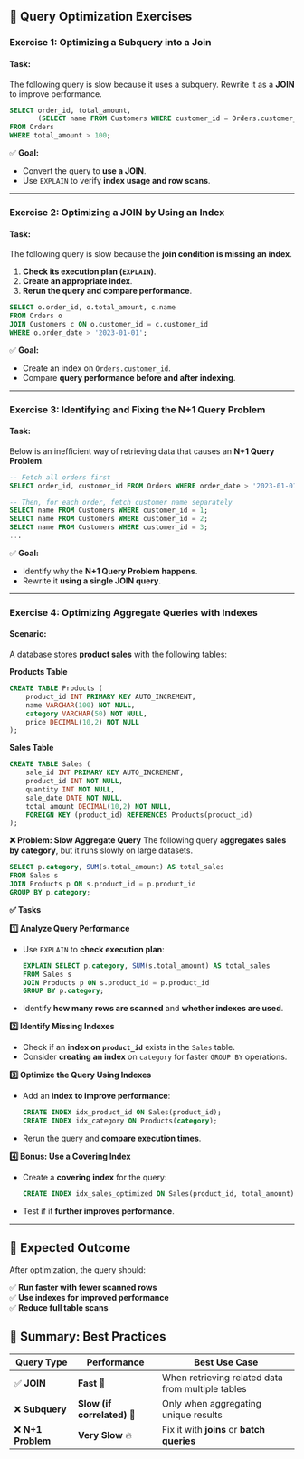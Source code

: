 ## **📌 Query Optimization Exercises**

### **Exercise 1: Optimizing a Subquery into a Join**

#### **Task:**  
The following query is slow because it uses a subquery. Rewrite it as a **JOIN** to improve performance.

```sql
SELECT order_id, total_amount,
       (SELECT name FROM Customers WHERE customer_id = Orders.customer_id) AS customer_name
FROM Orders
WHERE total_amount > 100;
```

✅ **Goal:**  
- Convert the query to **use a JOIN**.
- Use `EXPLAIN` to verify **index usage and row scans**.

---

### **Exercise 2: Optimizing a JOIN by Using an Index**

#### **Task:**  
The following query is slow because the **join condition is missing an index**.  
1. **Check its execution plan (`EXPLAIN`)**.
2. **Create an appropriate index**.
3. **Rerun the query and compare performance**.

```sql
SELECT o.order_id, o.total_amount, c.name
FROM Orders o
JOIN Customers c ON o.customer_id = c.customer_id
WHERE o.order_date > '2023-01-01';
```

✅ **Goal:**  
- Create an index on `Orders.customer_id`.
- Compare **query performance before and after indexing**.

---

### **Exercise 3: Identifying and Fixing the N+1 Query Problem**

#### **Task:**  
Below is an inefficient way of retrieving data that causes an **N+1 Query Problem**.

```sql
-- Fetch all orders first
SELECT order_id, customer_id FROM Orders WHERE order_date > '2023-01-01';

-- Then, for each order, fetch customer name separately
SELECT name FROM Customers WHERE customer_id = 1;
SELECT name FROM Customers WHERE customer_id = 2;
SELECT name FROM Customers WHERE customer_id = 3;
...
```

✅ **Goal:**  
- Identify why the **N+1 Query Problem happens**.
- Rewrite it **using a single JOIN query**.

---
### **Exercise 4: Optimizing Aggregate Queries with Indexes**

#### **Scenario:**  
A database stores **product sales** with the following tables:

**Products Table**
```sql
CREATE TABLE Products (
    product_id INT PRIMARY KEY AUTO_INCREMENT,
    name VARCHAR(100) NOT NULL,
    category VARCHAR(50) NOT NULL,
    price DECIMAL(10,2) NOT NULL
);
```

**Sales Table**
```sql
CREATE TABLE Sales (
    sale_id INT PRIMARY KEY AUTO_INCREMENT,
    product_id INT NOT NULL,
    quantity INT NOT NULL,
    sale_date DATE NOT NULL,
    total_amount DECIMAL(10,2) NOT NULL,
    FOREIGN KEY (product_id) REFERENCES Products(product_id)
);
```

**❌ Problem: Slow Aggregate Query**
The following query **aggregates sales by category**, but it runs slowly on large datasets.

```sql
SELECT p.category, SUM(s.total_amount) AS total_sales
FROM Sales s
JOIN Products p ON s.product_id = p.product_id
GROUP BY p.category;
```

**✅ Tasks**

**1️⃣ Analyze Query Performance**
- Use `EXPLAIN` to **check execution plan**:
  ```sql
  EXPLAIN SELECT p.category, SUM(s.total_amount) AS total_sales
  FROM Sales s
  JOIN Products p ON s.product_id = p.product_id
  GROUP BY p.category;
  ```
- Identify **how many rows are scanned** and **whether indexes are used**.

**2️⃣ Identify Missing Indexes**
- Check if an **index on `product_id`** exists in the `Sales` table.
- Consider **creating an index** on `category` for faster `GROUP BY` operations.

**3️⃣ Optimize the Query Using Indexes**
- Add an **index to improve performance**:
  ```sql
  CREATE INDEX idx_product_id ON Sales(product_id);
  CREATE INDEX idx_category ON Products(category);
  ```
- Rerun the query and **compare execution times**.

**4️⃣ Bonus: Use a Covering Index**
- Create a **covering index** for the query:
  ```sql
  CREATE INDEX idx_sales_optimized ON Sales(product_id, total_amount);
  ```
- Test if it **further improves performance**.

---

## **🚀 Expected Outcome**
After optimization, the query should:

✅ **Run faster with fewer scanned rows**  
✅ **Use indexes for improved performance**  
✅ **Reduce full table scans**


## **📌 Summary: Best Practices**

| Query Type  | Performance | Best Use Case |
|------------|------------|----------------|
| ✅ **JOIN** | **Fast** 🚀 | When retrieving related data from multiple tables |
| ❌ **Subquery** | **Slow (if correlated)** 🐢 | Only when aggregating unique results |
| ❌ **N+1 Problem** | **Very Slow** 🔥 | Fix it with **joins** or **batch queries** |

